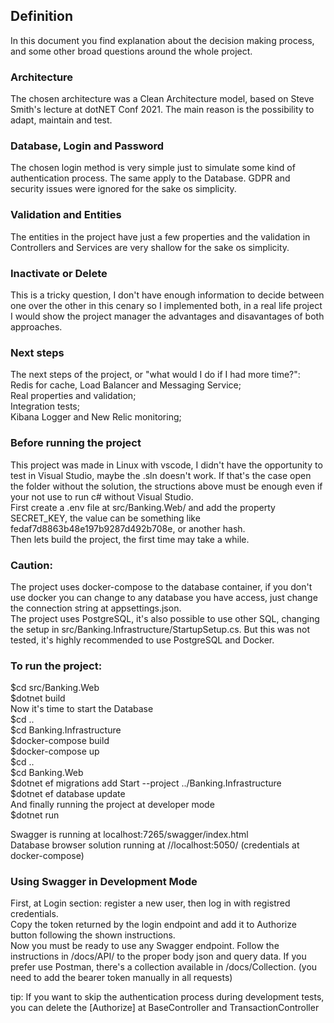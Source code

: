 ## Definition
In this document you find explanation about the decision making process, and some other broad questions around the whole project.

### Architecture
The chosen architecture was a Clean Architecture model, based on Steve Smith's lecture at dotNET Conf 2021. The main reason is the possibility to adapt, maintain and test.

### Database, Login and Password
The chosen login method is very simple just to simulate some kind of authentication process. The same apply to the Database. GDPR and security issues were ignored for the sake os simplicity.

### Validation and Entities
The entities in the project have just a few properties and the validation in Controllers and Services are very shallow for the sake os simplicity. 

### Inactivate or Delete
This is a tricky question, I don't have enough information to decide between one over the other in this cenary so I implemented both, in a real life project I would show the project manager the advantages and disavantages of both approaches.  

### Next steps
The next steps of the project, or "what would I do if I had more time?":  
Redis for cache, Load Balancer and Messaging Service;  
Real properties and validation;  
Integration tests;  
Kibana Logger and New Relic monitoring;

### Before running the project
This project was made in Linux with vscode, I didn't have the opportunity to test in Visual Studio, maybe the .sln doesn't work. If that's the case open the folder without the solution, the structions above must be enough even if your not use to run c# without Visual Studio.  
First create a .env file at src/Banking.Web/ and add the property SECRET_KEY, the value can be something like fedaf7d8863b48e197b9287d492b708e, or another hash.  
Then lets build the project, the first time may take a while.

### Caution:
The project uses docker-compose to the database container, if you don't use docker you can change to any database you have access, just change the connection string at appsettings.json.  
The project uses PostgreSQL, it's also possible to use other SQL, changing the setup in src/Banking.Infrastructure/StartupSetup.cs. But this was not tested, it's highly recommended to use PostgreSQL and Docker.
  
### To run the project:  
  
$cd src/Banking.Web  
$dotnet build  
Now it's time to start the Database  
$cd ..  
$cd Banking.Infrastructure  
$docker-compose build  
$docker-compose up  
$cd ..  
$cd Banking.Web  
$dotnet ef migrations add Start --project ../Banking.Infrastructure  
$dotnet ef database update  
And finally running the project at developer mode  
$dotnet run  
  
Swagger is running at localhost:7265/swagger/index.html  
Database browser solution running at //localhost:5050/ (credentials at docker-compose)  
  
### Using Swagger in Development Mode
First, at Login section: register a new user, then log in with registred credentials.  
Copy the token returned by the login endpoint and add it to Authorize button following the shown instructions.  
Now you must be ready to use any Swagger endpoint. Follow the instructions in /docs/API/ to the proper body json and query data.
If you prefer use Postman, there's a collection available in /docs/Collection. (you need to add the bearer token manually in all requests)

tip: If you want to skip the authentication process during development tests, you can delete the [Authorize] at BaseController and TransactionController 